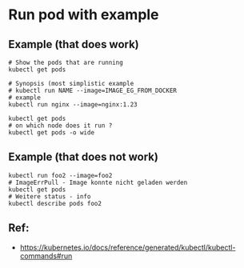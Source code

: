 # Run pod with example 

## Example (that does work)

```
# Show the pods that are running 
kubectl get pods 

# Synopsis (most simplistic example 
# kubectl run NAME --image=IMAGE_EG_FROM_DOCKER
# example
kubectl run nginx --image=nginx:1.23

kubectl get pods 
# on which node does it run ? 
kubectl get pods -o wide 
```

## Example (that does not work) 

```
kubectl run foo2 --image=foo2
# ImageErrPull - Image konnte nicht geladen werden 
kubectl get pods 
# Weitere status - info 
kubectl describe pods foo2 
```

## Ref:

  * https://kubernetes.io/docs/reference/generated/kubectl/kubectl-commands#run
